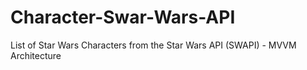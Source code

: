 # Character-Swar-Wars-API
List of Star Wars Characters from the Star Wars API (SWAPI) - MVVM Architecture
